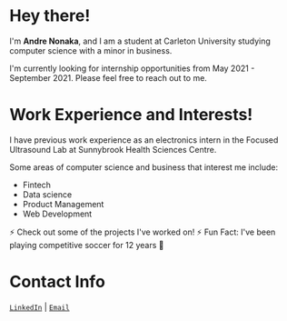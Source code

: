 # Hey there!
<p>I'm <strong>Andre Nonaka</strong>, and I am a student at Carleton University studying computer science with a minor in business.</p>
<p>I'm currently looking for internship opportunities from May 2021 - September 2021. Please feel free to reach out to me.</p>
  
# Work Experience and Interests!

<p>I have previous work experience as an electronics intern in the Focused Ultrasound Lab at Sunnybrook Health Sciences Centre.</p>
<p>Some areas of computer science and business that interest me include:</p>
<ul>
<li>Fintech</li>
<li>Data science</li>
<li>Product Management</li>
<li>Web Development</li>
</ul>
⚡ Check out some of the projects I've worked on! ⚡
Fun Fact: I've been playing competitive soccer for 12 years 🙂

# Contact Info

<p><code><a href="https://www.linkedin.com/in/andrenonaka/" rel="nofollow">LinkedIn</a></code> | <code><a href="mailto:andrenonakacordova@cmail.carleton.ca">Email</a></code></p>

